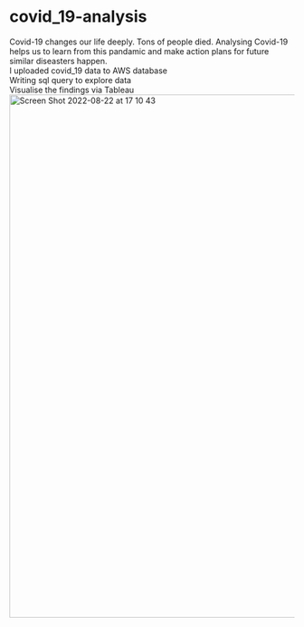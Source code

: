 # covid_19-analysis

Covid-19 changes our life deeply. Tons of people died. Analysing Covid-19 helps us to learn from this pandamic and make action plans for future similar diseasters happen.\
I uploaded covid_19 data to AWS database \
Writing sql query to explore data \
Visualise the findings via Tableau
<img width="925" alt="Screen Shot 2022-08-22 at 17 10 43" src="https://user-images.githubusercontent.com/52843167/186019835-a403bc45-3396-4d2f-b7aa-2d4fc88f98d0.png">
